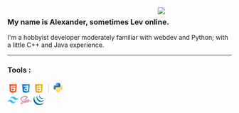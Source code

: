 <img align="right" style="float:right; width: 33%;" src="https://github-readme-stats.vercel.app/api/top-langs/?username=alexandsr&show_icons=true&theme=github_dark_dimmed&layout=compact">

### My name is Alexander, sometimes Lev online.
I'm a hobbyist developer moderately familiar with webdev and Python; with a little C++ and Java experience.

---

### Tools : 

<div id="languages">
  <img src="html.png" style="width: 5%" > 
  <img src="css.png" style="width: 5%"> 
  <img src="js.png" style="width: 5%">
  <img src="line.png" style="width: 2%">
  <!-- <img src="line.png" style="width: 2%">
   <img src="https://github.com/devicons/devicon/blob/master/icons/python/python-original.svg" style="width: 5%"> -->
  <img src="https://github.com/devicons/devicon/blob/master/icons/python/python-original.svg" style="width: 5%">
  <!-- <img src="mojo.png" style="width: 5%"> -->


<!--   
<img src="line.png" style="width: 2%"> 
  <img src="https://em-content.zobj.net/thumbs/120/google/110/flag-for-sweden_1f1f8-1f1ea.png" style="width: 5%"> 
  <img src="https://em-content.zobj.net/thumbs/120/google/110/flag-for-england_1f3f4-e0067-e0062-e0065-e006e-e0067-e007f.png" style="width: 5%"> 
  <img src="https://em-content.zobj.net/thumbs/120/google/110/flag-for-germany_1f1e9-1f1ea.png" style="width: 5%"> 
-->
</div>
<div>
  <img src="https://github.com/devicons/devicon/blob/master/icons/tailwindcss/tailwindcss-plain.svg" style="width: 5%">
  <img src="https://github.com/devicons/devicon/blob/master/icons/sass/sass-original.svg" style="width: 5%">
  <img src="https://github.com/devicons/devicon/blob/master/icons/jquery/jquery-plain.svg" style="width: 5%">
</div>

<!--   

<div id="tools">
  <img src="leaflet.png" style="width: 4%"> 
  <img src="https://raw.githubusercontent.com/devicons/devicon/master/icons/jquery/jquery-plain.svg" style="width: 4%">
  <img src="line.png" style="width: 2%"> 
  <img src="https://upload.wikimedia.org/wikipedia/commons/8/84/Matplotlib_icon.svg" style="width: 4%">
</div>
-->
